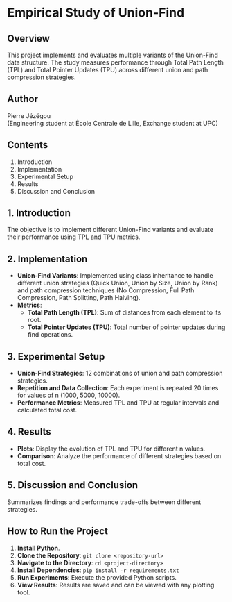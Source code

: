 # Empirical Study of Union-Find

## Overview
This project implements and evaluates multiple variants of the Union-Find data structure. The study measures performance through Total Path Length (TPL) and Total Pointer Updates (TPU) across different union and path compression strategies.

## Author
Pierre Jézégou  
(Engineering student at École Centrale de Lille, Exchange student at UPC)

## Contents
1. Introduction
2. Implementation
3. Experimental Setup
4. Results
5. Discussion and Conclusion

## 1. Introduction
The objective is to implement different Union-Find variants and evaluate their performance using TPL and TPU metrics.

## 2. Implementation
- **Union-Find Variants**: Implemented using class inheritance to handle different union strategies (Quick Union, Union by Size, Union by Rank) and path compression techniques (No Compression, Full Path Compression, Path Splitting, Path Halving).
- **Metrics**: 
  - **Total Path Length (TPL)**: Sum of distances from each element to its root.
  - **Total Pointer Updates (TPU)**: Total number of pointer updates during find operations.

## 3. Experimental Setup
- **Union-Find Strategies**: 12 combinations of union and path compression strategies.
- **Repetition and Data Collection**: Each experiment is repeated 20 times for values of n (1000, 5000, 10000).
- **Performance Metrics**: Measured TPL and TPU at regular intervals and calculated total cost.

## 4. Results
- **Plots**: Display the evolution of TPL and TPU for different n values.
- **Comparison**: Analyze the performance of different strategies based on total cost.

## 5. Discussion and Conclusion
Summarizes findings and performance trade-offs between different strategies.

## How to Run the Project
1. **Install Python**.
2. **Clone the Repository**: `git clone <repository-url>`
3. **Navigate to the Directory**: `cd <project-directory>`
4. **Install Dependencies**: `pip install -r requirements.txt`
5. **Run Experiments**: Execute the provided Python scripts.
6. **View Results**: Results are saved and can be viewed with any plotting tool.